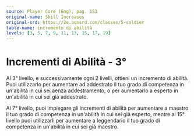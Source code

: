 ```yaml
---
source: Player Core (Eng), pag. 153
original-name: Skill Increases
original-srd: https://2e.aonsrd.com/classes/5-soldier
table-name: incremento di abilità
levels: [3, 5, 7, 9, 11, 13, 15, 17, 19]
---
```


# Incrementi di Abilità - 3°

Al 3° livello, e successivamente ogni 2 livelli, ottieni un incremento di
abilità. Puoi utilizzarlo per aumentare ad addestrato il tuo grado di competenza
in un'abilità in cui sei aenza addestramento, o per aumentarlo a esperto in
un'abilità in cui sei già addestrato.

Al 7° livello, puoi impiegare gli incrementi di abilità per aumentare a maestro
il tuo grado di competenza in un'abilità in cui sei già esperto, mentre al 15°
livello puoi utilizzarli per aumentare a leggendario il tuo grado di competenza
in un'abilità in cui sei già maestro.

